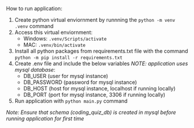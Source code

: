 How to run application:

1. Create python virtual enviornment by runnning the `python -m venv .venv` command
2. Access this virtual enviornment:
   - Windows: `.venv/Scripts/activate`
   - MAC: `.venv/bin/activate`
3. Install all python packages from requirements.txt file with the command `python -m pip install -r requirements.txt`
4. Create .env file and include the below variables _NOTE: application uses mysql database_:
   - DB_USER (user for mysql instance)
   - DB_PASSWORD (password for mysql instance)
   - DB_HOST (host for mysql instance, localhost if running locally)
   - DB_PORT (port for mysql instance, 3306 if running locally)
5. Run application with `python main.py` command

_Note: Ensure that schema (coding_quiz_db) is created in mysql before running application for first time_
